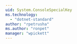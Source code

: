 ```yaml
---
uid: System.ConsoleSpecialKey
ms.technology: 
  - "dotnet-standard"
author: "rpetrusha"
ms.author: "ronpet"
manager: "wpickett"
---
```

